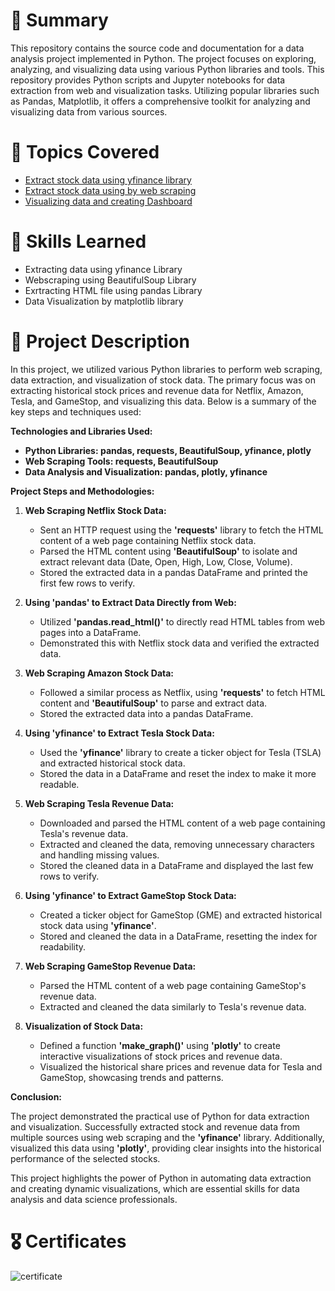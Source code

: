 # 📄 **Summary**
This repository contains the source code and documentation for a data analysis project implemented in Python. The project focuses on exploring, analyzing, and visualizing data using various Python libraries and tools.
This repository provides Python scripts and Jupyter notebooks for data extraction from web and visualization tasks. Utilizing popular libraries such as Pandas, Matplotlib, it offers a comprehensive toolkit for analyzing and visualizing data from various sources.

# 📄 Topics Covered
- [Extract stock data using yfinance library](https://github.com/Avanigaikwad/Data-Extraction-and-Visualization-using-Python/blob/main/Data_Extraction_by_yfinance.ipynb)
- [Extract stock data using by web scraping](https://github.com/Avanigaikwad/Data-Extraction-and-Visualization-using-Python/blob/main/Data%20Extraction%20by%20Webscraping.ipynb)
- [Visualizing data and creating Dashboard](https://github.com/Avanigaikwad/Data-Extraction-and-Visualization-using-Python/blob/main/Visualizing%20Stock%20Data.ipynb)

# 🎯 Skills Learned
- Extracting data using yfinance Library
- Webscraping using BeautifulSoup Library
- Exrtracting HTML file using pandas Library
- Data Visualization by matplotlib library

# 📄 Project Description
In this project, we utilized various Python libraries to perform web scraping, data extraction, and visualization of stock data. The primary focus was on extracting historical stock prices and revenue data for Netflix, Amazon, Tesla, and GameStop, and visualizing this data. Below is a summary of the key steps and techniques used:

**Technologies and Libraries Used:**
- **Python Libraries: pandas, requests, BeautifulSoup, yfinance, plotly**
- **Web Scraping Tools: requests, BeautifulSoup**
- **Data Analysis and Visualization: pandas, plotly, yfinance**

**Project Steps and Methodologies:**
1. **Web Scraping Netflix Stock Data:**
   - Sent an HTTP request using the **'requests'** library to fetch the HTML content of a web page containing Netflix stock data.
   - Parsed the HTML content using **'BeautifulSoup'** to isolate and extract relevant data (Date, Open, High, Low, Close, Volume).
   - Stored the extracted data in a pandas DataFrame and printed the first few rows to verify.

2. **Using 'pandas' to Extract Data Directly from Web:**
   - Utilized **'pandas.read_html()'** to directly read HTML tables from web pages into a DataFrame.
   - Demonstrated this with Netflix stock data and verified the extracted data.

3. **Web Scraping Amazon Stock Data:**
   - Followed a similar process as Netflix, using **'requests'** to fetch HTML content and **'BeautifulSoup'** to parse and extract data.
   - Stored the extracted data into a pandas DataFrame.

4. **Using 'yfinance' to Extract Tesla Stock Data:**
   - Used the **'yfinance'** library to create a ticker object for Tesla (TSLA) and extracted historical stock data.
   - Stored the data in a DataFrame and reset the index to make it more readable.

5. **Web Scraping Tesla Revenue Data:**
   - Downloaded and parsed the HTML content of a web page containing Tesla's revenue data.
   - Extracted and cleaned the data, removing unnecessary characters and handling missing values.
   - Stored the cleaned data in a DataFrame and displayed the last few rows to verify.

6. **Using 'yfinance' to Extract GameStop Stock Data:**
   - Created a ticker object for GameStop (GME) and extracted historical stock data using **'yfinance'**.
   - Stored and cleaned the data in a DataFrame, resetting the index for readability.

7. **Web Scraping GameStop Revenue Data:**
   - Parsed the HTML content of a web page containing GameStop's revenue data.
   - Extracted and cleaned the data similarly to Tesla's revenue data.

8. **Visualization of Stock Data:**
   - Defined a function **'make_graph()'** using **'plotly'** to create interactive visualizations of stock prices and revenue data.
   - Visualized the historical share prices and revenue data for Tesla and GameStop, showcasing trends and patterns.

**Conclusion:**

The project demonstrated the practical use of Python for data extraction and visualization. Successfully extracted stock and revenue data from multiple sources using web scraping and the **'yfinance'** library. Additionally, visualized this data using **'plotly'**, providing clear insights into the historical performance of the selected stocks.

This project highlights the power of Python in automating data extraction and creating dynamic visualizations, which are essential skills for data analysis and data science professionals.

# 🎖️ Certificates
![certificate](https://github.com/Avanigaikwad/Data-Extraction-and-Visualization-using-Python/assets/125494847/97397e6d-8bb5-459f-af57-d08e49b60f39)


